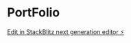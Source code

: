 # PortFolio

[Edit in StackBlitz next generation editor ⚡️](https://stackblitz.com/~/github.com/surajsahu46/PortFolio)